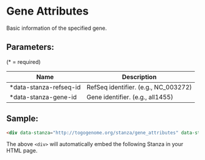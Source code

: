 Gene Attributes
===============

Basic information of the specified gene.

## Parameters:

(* = required)

| Name                    | Description                          |
|-------------------------|--------------------------------------|
| *data-stanza-refseq-id  | RefSeq identifier. (e.g., NC_003272) |
| *data-stanza-gene-id    | Gene identifier. (e.g., all1455)     |

## Sample:

```html
<div data-stanza="http://togogenome.org/stanza/gene_attributes" data-stanza-refseq-id="NC_003272" data-stanza-gene-id="all1455"></div>
```

The above `<div>` will automatically embed the following Stanza in your HTML page.

<div data-stanza="/stanza/gene_attributes" data-stanza-refseq-id="NC_003272" data-stanza-gene-id="all1455"></div>
